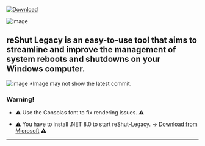 [![Download](https://custom-icon-badges.demolab.com/badge/-Download-blue?style=for-the-badge&logo=download&logoColor=white "Download reShut")](https://github.com/elNino0916/reShut-Legacy/releases/download/1.0.0/reShut-Installer.exe)

![image](https://github.com/elNino0916/reShut-Legacy/assets/84574414/3c029e85-28a0-48ec-aa55-07face06170f)

reShut Legacy is an easy-to-use tool that aims to streamline and improve the management of system reboots and shutdowns on your Windows computer.
----------------------
![image](https://github.com/elNino0916/reShut-Legacy/assets/84574414/0ccd9176-bcc6-4a23-bf9e-57bc4436f067)  *Image may not show the latest commit.

### Warning!
- ⚠️ Use the Consolas font to fix rendering issues. ⚠️
  
- ⚠️ You have to install .NET 8.0 to start reShut-Legacy. -> [Download from Microsoft](https://dotnet.microsoft.com/en-us/download/dotnet/thank-you/runtime-desktop-8.0.0-windows-x64-installer?cid=getdotnetcore) ⚠️

--------------------

